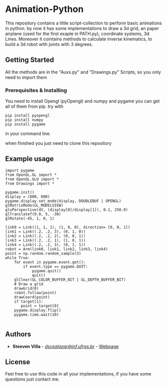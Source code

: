 # Animation-Python

This repository contains a little script-collection to perform basic animations in python. 
by now it has some implementations to draw a 3d grid, an paper airplane (used for the first exaple in PATH.py), coordinate systems, 3d Lines.
Moreover it cointains methods to calculate inverse kinematics, to build a 3d robot with joints with 3 degrees.

## Getting Started

All the methods are in the "Auxs.py" and "Drawings.py" Scripts, so you only need to import them

### Prerequisites & Installing

You need to install Opengl (pyOpengl) and numpy and pygame
you can get all of them from pip.
try with 
```
pip install pyopengl
pip install numpy
pip install pygame
```
in your command line.

when finished you just need to clone this repository

## Example usage

```
import pygame
from OpenGL.GL import *
from OpenGL.GLU import *
from Drawings import *

pygame.init()
display = (800, 600)
pygame.display.set_mode(display, DOUBLEBUF | OPENGL)
glMatrixMode(GL_MODELVIEW)
gluPerspective(45, (display[0]/display[1]), 0.1, 250.0)
glTranslatef(0.0, 5, -30)
glRotate(-45, 1, 0, 1)

link0 = Link((1, 1, 1), (1, 0, 0), direction= [0, 0, 1])
link1 = Link((.2, .2, 3), (0, 1, 0))
link2 = Link((.2, .2, 2), (0, 0, 1))
link3 = Link((.2, .2, 1), (1, 0, 1))
link4 = Link((.2, .2, 3), (0, 1, 1))
robot = Arm(link0, link1, link2, link3, link4)
point = np.random.random_sample(3)
while True:
    for event in pygame.event.get():
        if event.type == pygame.QUIT:
            pygame.quit()
            quit()
    glClear(GL_COLOR_BUFFER_BIT | GL_DEPTH_BUFFER_BIT)
    # Draw a grid
    drawGrid(0)
    robot.follow(point)
    drawCoord(point)
    if target[1]:
       point = target[0]
    pygame.display.flip()
    pygame.time.wait(10)
    
```


## Authors

* **Steeven Villa** - *dsvsalazar@inf.ufrgs.br* - [Webpage](http://inf.ufrgs.br/~dsvsalazar/)

## License

Feel free to use this code in all your implementations, if you have some questions just contact me.

